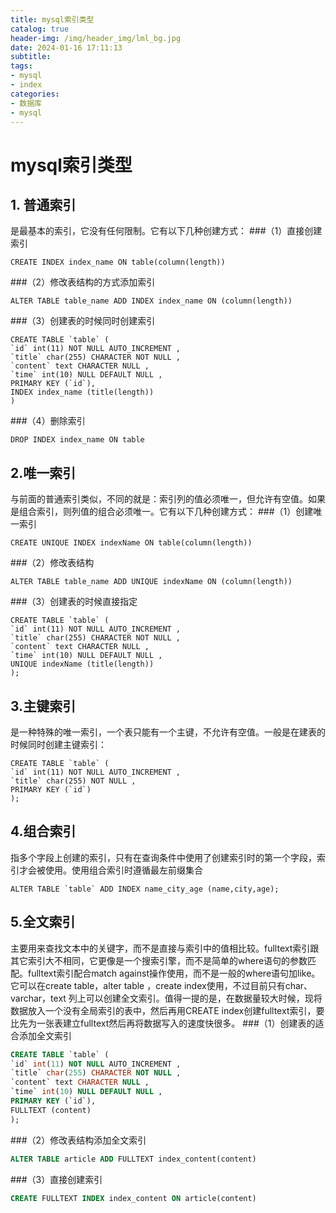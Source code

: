```yaml
---
title: mysql索引类型
catalog: true
header-img: /img/header_img/lml_bg.jpg
date: 2024-01-16 17:11:13
subtitle:
tags:
- mysql
- index
categories:
- 数据库
- mysql
---
```


# mysql索引类型

## 1. 普通索引
是最基本的索引，它没有任何限制。它有以下几种创建方式：
###（1）直接创建索引

```sql92
CREATE INDEX index_name ON table(column(length))
```

###（2）修改表结构的方式添加索引

```sql92
ALTER TABLE table_name ADD INDEX index_name ON (column(length))
```
###（3）创建表的时候同时创建索引
```sql92
CREATE TABLE `table` (
`id` int(11) NOT NULL AUTO_INCREMENT ,
`title` char(255) CHARACTER NOT NULL ,
`content` text CHARACTER NULL ,
`time` int(10) NULL DEFAULT NULL ,
PRIMARY KEY (`id`),
INDEX index_name (title(length))
)
```
 
###（4）删除索引

```sql92
DROP INDEX index_name ON table
```

## 2.唯一索引
与前面的普通索引类似，不同的就是：索引列的值必须唯一，但允许有空值。如果是组合索引，则列值的组合必须唯一。它有以下几种创建方式：
###（1）创建唯一索引
```sql92
CREATE UNIQUE INDEX indexName ON table(column(length))
```
###（2）修改表结构
```sql92
ALTER TABLE table_name ADD UNIQUE indexName ON (column(length))
```
###（3）创建表的时候直接指定
```sql92
CREATE TABLE `table` (
`id` int(11) NOT NULL AUTO_INCREMENT ,
`title` char(255) CHARACTER NOT NULL ,
`content` text CHARACTER NULL ,
`time` int(10) NULL DEFAULT NULL ,
UNIQUE indexName (title(length))
);
```
## 3.主键索引
是一种特殊的唯一索引，一个表只能有一个主键，不允许有空值。一般是在建表的时候同时创建主键索引：
```sql92
CREATE TABLE `table` (
`id` int(11) NOT NULL AUTO_INCREMENT ,
`title` char(255) NOT NULL ,
PRIMARY KEY (`id`)
);
```
## 4.组合索引
指多个字段上创建的索引，只有在查询条件中使用了创建索引时的第一个字段，索引才会被使用。使用组合索引时遵循最左前缀集合
```sql92
ALTER TABLE `table` ADD INDEX name_city_age (name,city,age);
```
## 5.全文索引
主要用来查找文本中的关键字，而不是直接与索引中的值相比较。fulltext索引跟其它索引大不相同，它更像是一个搜索引擎，而不是简单的where语句的参数匹配。fulltext索引配合match against操作使用，而不是一般的where语句加like。它可以在create table，alter table ，create index使用，不过目前只有char、varchar，text 列上可以创建全文索引。值得一提的是，在数据量较大时候，现将数据放入一个没有全局索引的表中，然后再用CREATE index创建fulltext索引，要比先为一张表建立fulltext然后再将数据写入的速度快很多。
###（1）创建表的适合添加全文索引
```sql
CREATE TABLE `table` (
`id` int(11) NOT NULL AUTO_INCREMENT ,
`title` char(255) CHARACTER NOT NULL ,
`content` text CHARACTER NULL ,
`time` int(10) NULL DEFAULT NULL ,
PRIMARY KEY (`id`),
FULLTEXT (content)
);
```
###（2）修改表结构添加全文索引
```sql
ALTER TABLE article ADD FULLTEXT index_content(content)
```
###（3）直接创建索引
```sql
CREATE FULLTEXT INDEX index_content ON article(content)
```